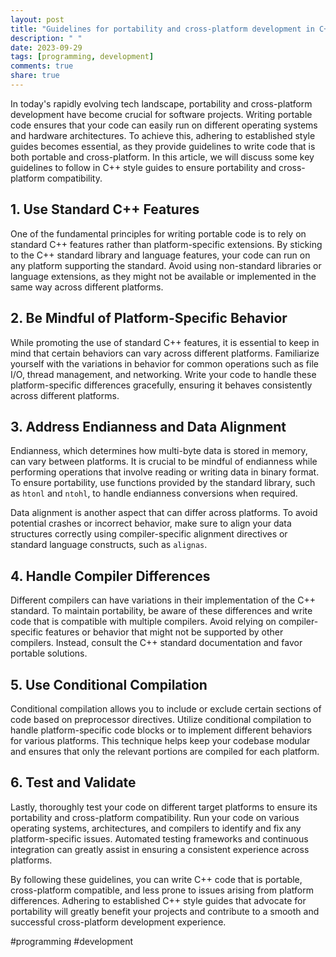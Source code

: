 ```yaml
---
layout: post
title: "Guidelines for portability and cross-platform development in C++ style guides."
description: " "
date: 2023-09-29
tags: [programming, development]
comments: true
share: true
---
```


In today's rapidly evolving tech landscape, portability and cross-platform development have become crucial for software projects. Writing portable code ensures that your code can easily run on different operating systems and hardware architectures. To achieve this, adhering to established style guides becomes essential, as they provide guidelines to write code that is both portable and cross-platform. In this article, we will discuss some key guidelines to follow in C++ style guides to ensure portability and cross-platform compatibility.

## 1. Use Standard C++ Features

One of the fundamental principles for writing portable code is to rely on standard C++ features rather than platform-specific extensions. By sticking to the C++ standard library and language features, your code can run on any platform supporting the standard. Avoid using non-standard libraries or language extensions, as they might not be available or implemented in the same way across different platforms.

## 2. Be Mindful of Platform-Specific Behavior

While promoting the use of standard C++ features, it is essential to keep in mind that certain behaviors can vary across different platforms. Familiarize yourself with the variations in behavior for common operations such as file I/O, thread management, and networking. Write your code to handle these platform-specific differences gracefully, ensuring it behaves consistently across different platforms.

## 3. Address Endianness and Data Alignment

Endianness, which determines how multi-byte data is stored in memory, can vary between platforms. It is crucial to be mindful of endianness while performing operations that involve reading or writing data in binary format. To ensure portability, use functions provided by the standard library, such as `htonl` and `ntohl`, to handle endianness conversions when required.

Data alignment is another aspect that can differ across platforms. To avoid potential crashes or incorrect behavior, make sure to align your data structures correctly using compiler-specific alignment directives or standard language constructs, such as `alignas`.

## 4. Handle Compiler Differences

Different compilers can have variations in their implementation of the C++ standard. To maintain portability, be aware of these differences and write code that is compatible with multiple compilers. Avoid relying on compiler-specific features or behavior that might not be supported by other compilers. Instead, consult the C++ standard documentation and favor portable solutions.

## 5. Use Conditional Compilation

Conditional compilation allows you to include or exclude certain sections of code based on preprocessor directives. Utilize conditional compilation to handle platform-specific code blocks or to implement different behaviors for various platforms. This technique helps keep your codebase modular and ensures that only the relevant portions are compiled for each platform.

## 6. Test and Validate

Lastly, thoroughly test your code on different target platforms to ensure its portability and cross-platform compatibility. Run your code on various operating systems, architectures, and compilers to identify and fix any platform-specific issues. Automated testing frameworks and continuous integration can greatly assist in ensuring a consistent experience across platforms.

By following these guidelines, you can write C++ code that is portable, cross-platform compatible, and less prone to issues arising from platform differences. Adhering to established C++ style guides that advocate for portability will greatly benefit your projects and contribute to a smooth and successful cross-platform development experience.

#programming #development